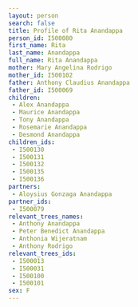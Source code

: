 ```yaml
---
layout: person
search: false
title: Profile of Rita Anandappa
person_id: I500080
first_name: Rita
last_name: Anandappa
full_name: Rita Anandappa
mother: Mary Angelina Rodrigo
mother_id: I500102
father: Anthony Claudius Anandappa
father_id: I500069
children:
 - Alex Anandappa
 - Maurice Anandappa
 - Tony Anandappa
 - Rosemarie Anandappa
 - Desmond Anandappa
children_ids:
 - I500130
 - I500131
 - I500132
 - I500135
 - I500136
partners:
 - Aloysius Gonzaga Anandappa
partner_ids:
 - I500079
relevant_trees_names:
 - Anthony Anandappa
 - Peter Benedict Anandappa
 - Anthonia Wijeratnam
 - Anthony Rodrigo
relevant_trees_ids:
 - I500013
 - I500031
 - I500100
 - I500101
sex: F
---
```


